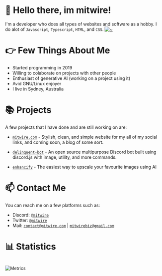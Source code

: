 # 👋 Hello there, im mitwire! 
I'm a developer who does all types of websites and software as a hobby. I do alot of `Javascript`, `Typescript`, `HTML`, and `CSS`. 
[![~](https://spotify-github-profile.vercel.app/api/view?uid=gsrim9cqizslza8dz1wv21h07&cover_image=true&theme=novatorem&bar_color_cover=truedefault&show_offline=false&background_color=121212&interchange=false)](https://github.com/kittinan/spotify-github-profile)
# 👉 Few Things About Me
+ Started programming in 2019
+ Willing to colaborate on projects with other people
+ Enthusiast of generative AI (working on a project using it)
+ Avid GNU/Linux enjoyer
+ I live in Sydney, Australia
# 📚 Projects
A few projects that I have done and are still working on are:

- [`mitwire.com`](https://github.com/mitwire/mitwire.com) - Stylish, clean, and simple website for my all of my social links, and coming soon, a blog of some sort.

- [`delinquent-bot`](https://github.com/mitwire/delinquent-bot) - An open source multipurpose Discord bot built using discord.js with image, utility, and more commands.

- [`enhancify`](https://github.com/mitwire/enhancify) - The easiest way to upscale your favourite images using AI



# 📫 Contact Me
You can reach me on a few platforms such as:
- Discord: [`@mitwire`](https://discordapp.com/users/629358391877435412)
- Twitter: [`@mitwire`](https://twitter.com/mitwire)
- Mail: [`contact@mitwire.com`](mailto:contact@mitwire.com) | [`mitwirebiz@gmail.com`](mailto:mitwirebiz@gmail.com)

# 📊 Statistics
<img src="https://komarev.com/ghpvc/?username=mitwire" alt="" align="center" />

![Metrics](https://metrics.lecoq.io/mitwire?template=classic&languages=1&base=header%2C%20activity%2C%20community%2C%20repositories%2C%20metadata&base.indepth=false&base.hireable=false&base.skip=false&languages=false&languages.limit=8&languages.threshold=0%25&languages.other=false&languages.colors=github&languages.sections=most-used&languages.indepth=false&languages.analysis.timeout=15&languages.analysis.timeout.repositories=7.5&languages.categories=markup%2C%20programming&languages.recent.categories=markup%2C%20programming&languages.recent.load=300&languages.recent.days=14&config.timezone=Australia%2FSydney)





